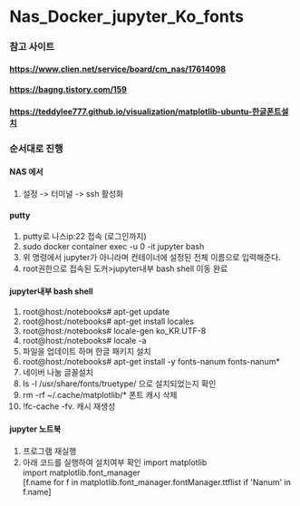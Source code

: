 # Nas_Docker_jupyter_Ko_fonts


### 참고 사이트
#### https://www.clien.net/service/board/cm_nas/17614098
#### https://bagng.tistory.com/159
#### https://teddylee777.github.io/visualization/matplotlib-ubuntu-한글폰트설치


### 순서대로 진행
#### NAS 에서
 1. 설정 -> 터미널 -> ssh 활성화

#### putty
 1. putty로 나스ip:22 접속 (로그인까지)
 2. sudo docker container exec -u 0 -it jupyter bash
 3. 위 명령에서 jupyter가 아니라며 컨테이너에 설정된 전체 이름으로 입력해준다.
 4. root권한으로 접속된 도커>jupyter내부 bash shell 이동 완료

#### jupyter내부 bash shell
 1. root@host:/notebooks# apt-get update 
 2. root@host:/notebooks# apt-get install locales 
 3. root@host:/notebooks# locale-gen ko_KR.UTF-8 
 4. root@host:/notebooks# locale -a
 5. 파일을 업데이트 하며 한글 패키지 설치
 6. root@host:/notebooks# apt-get install -y fonts-nanum fonts-nanum*
 7. 네이버 나눔 글꼴설치
 8. ls -l /usr/share/fonts/truetype/      으로 설치되었는지 확인
 9. rm -rf ~/.cache/matplotlib/*          폰트 캐시 삭제
 10. !fc-cache -fv.                       캐시 재생성

#### jupyter 노트북
 1. 프로그램 재실행
 2. 아래 코드를 실행하여 설치여부 확인
import matplotlib  
import matplotlib.font_manager  
[f.name for f in matplotlib.font_manager.fontManager.ttflist if 'Nanum' in f.name]  
